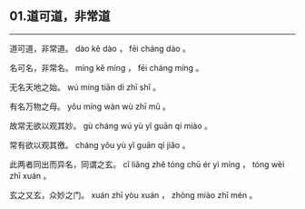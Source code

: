 ## 01.道可道，非常道
---


<ruby><rbc><rb> 道可道，非常道。 </rb></rbc>
  <rtc><rt> dào  kě  dào ， fēi  cháng  dào 。</rt></rtc>
</ruby>

<ruby><rbc><rb> 名可名，非常名。 </rb></rbc>
  <rtc><rt> míng  kě  míng ， fēi  cháng  míng 。</rt></rtc>
</ruby>

<ruby><rbc><rb> 无名天地之始。 </rb></rbc>
  <rtc><rt> wú  míng  tiān  dì  zhī  shǐ 。</rt></rtc>
</ruby>

<ruby><rbc><rb> 有名万物之母。 </rb></rbc>
  <rtc><rt> yǒu  míng  wàn  wù  zhī  mǔ 。</rt></rtc>
</ruby>

<ruby><rbc><rb> 故常无欲以观其妙。 </rb></rbc>
  <rtc><rt> gù  cháng  wú  yù  yǐ  guān  qí  miào 。</rt></rtc>
</ruby>

<ruby><rbc><rb> 常有欲以观其徼。 </rb></rbc>
  <rtc><rt> cháng  yǒu  yù  yǐ  guān  qí  jiǎo 。</rt></rtc>
</ruby>

<ruby><rbc><rb> 此两者同出而异名，同谓之玄。 </rb></rbc>
  <rtc><rt> cǐ  liǎng  zhě  tóng  chū  ér  yì  míng ， tóng  wèi  zhī  xuán 。</rt></rtc>
</ruby>

<ruby><rbc><rb> 玄之又玄，众妙之门。 </rb></rbc>
  <rtc><rt> xuán  zhī  yòu  xuán ， zhòng  miào  zhī  mén 。</rt></rtc>
</ruby>

<ruby><rbc><rb>   </rb></rbc>
  <rtc><rt> </rt></rtc>
</ruby>

